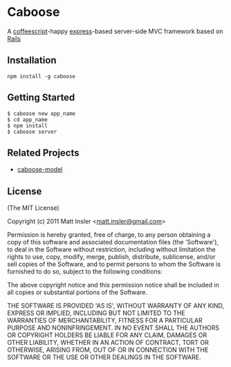 # Caboose

  A [coffeescript](http://coffeescript.org)-happy [express](http://expressjs.com/)-based server-side MVC framework based on [Rails](http://rubyonrails.org/)

## Installation

    npm install -g caboose

## Getting Started

    $ caboose new app_name
    $ cd app_name
    $ npm install
    $ caboose server

## Related Projects

* [caboose-model](https://github.com/mattinsler/caboose/tree/master/caboose-model)

## License 

(The MIT License)

Copyright (c) 2011 Matt Insler &lt;matt.insler@gmail.com&gt;

Permission is hereby granted, free of charge, to any person obtaining
a copy of this software and associated documentation files (the
'Software'), to deal in the Software without restriction, including
without limitation the rights to use, copy, modify, merge, publish,
distribute, sublicense, and/or sell copies of the Software, and to
permit persons to whom the Software is furnished to do so, subject to
the following conditions:

The above copyright notice and this permission notice shall be
included in all copies or substantial portions of the Software.

THE SOFTWARE IS PROVIDED 'AS IS', WITHOUT WARRANTY OF ANY KIND,
EXPRESS OR IMPLIED, INCLUDING BUT NOT LIMITED TO THE WARRANTIES OF
MERCHANTABILITY, FITNESS FOR A PARTICULAR PURPOSE AND NONINFRINGEMENT.
IN NO EVENT SHALL THE AUTHORS OR COPYRIGHT HOLDERS BE LIABLE FOR ANY
CLAIM, DAMAGES OR OTHER LIABILITY, WHETHER IN AN ACTION OF CONTRACT,
TORT OR OTHERWISE, ARISING FROM, OUT OF OR IN CONNECTION WITH THE
SOFTWARE OR THE USE OR OTHER DEALINGS IN THE SOFTWARE.
